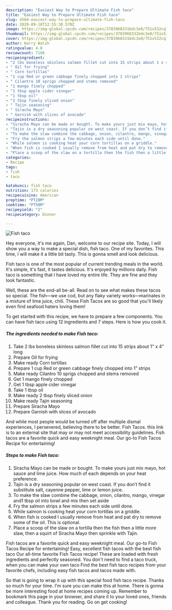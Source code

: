 ```yaml
---
description: "Easiest Way to Prepare Ultimate Fish taco"
title: "Easiest Way to Prepare Ultimate Fish taco"
slug: 4568-easiest-way-to-prepare-ultimate-fish-taco
date: 2020-09-18T12:55:30.570Z
image: https://img-global.cpcdn.com/recipes/3783968331bdc3e0/751x532cq70/fish-taco-recipe-main-photo.jpg
thumbnail: https://img-global.cpcdn.com/recipes/3783968331bdc3e0/751x532cq70/fish-taco-recipe-main-photo.jpg
cover: https://img-global.cpcdn.com/recipes/3783968331bdc3e0/751x532cq70/fish-taco-recipe-main-photo.jpg
author: Harry Walsh
ratingvalue: 4.8
reviewcount: 7166
recipeingredient:
- "2 lbs boneless skinless salmon fillet cut into 15 strips about 1 x 4 long"
- " Oil for frying"
- " Corn tortillas"
- "1 cup Red or green cabbage finely chopped into 1 strips"
- " Cilantro 10 sprigs chopped and stems removed"
- "1 mango finely chopped"
- "1 tbsp apple cider vinegar"
- "1 tbsp oil"
- "2 tbsp finely sliced onion"
- " Tajin seasoning"
- " Siracha Mayo"
- " Garnish with slices of avocado"
recipeinstructions:
- "Siracha Mayo can be made or bought. To make yours just mix mayo, hot sauce and lime juice. How much of each depends on your heat preference."
- "Tajin is a dry seasoning popular on west coast. If you don’t find it substitute salt, cayenne pepper, lime or lemon juice."
- "To make the slaw combine the cabbage, onion, cilantro, mango, vinegar and1 tbsp oil into bowl and mix then set aside"
- "Fry the salmon strips a few minutes each side until done."
- "While salmon is cooking heat your corn tortillas on a griddle."
- "When fish is cooked I usually remove from heat and pat dry to remove some of the oil. This is optional."
- "Place a scoop of the slaw on a tortilla then the fish then a little more slaw, then a squirt of Siracha Mayo then sprinkle with Tajin."
categories:
- Recipe
tags:
- fish
- taco

katakunci: fish taco 
nutrition: 173 calories
recipecuisine: American
preptime: "PT28M"
cooktime: "PT50M"
recipeyield: "2"
recipecategory: Dinner

---
```



![Fish taco](https://img-global.cpcdn.com/recipes/3783968331bdc3e0/751x532cq70/fish-taco-recipe-main-photo.jpg)

Hey everyone, it's me again, Dan, welcome to our recipe site. Today, I will show you a way to make a special dish, fish taco. One of my favorites. This time, I will make it a little bit tasty. This is gonna smell and look delicious.

Fish taco is one of the most popular of current trending meals in the world. It's simple, it's fast, it tastes delicious. It's enjoyed by millions daily. Fish taco is something that I have loved my entire life. They are fine and they look fantastic.

Well, these are the end-all be-all. Read on to see what makes these tacos so special. The fish—we use cod, but any flaky variety works—marinates in a mixture of lime juice, chili. These Fish Tacos are so good that you&#39;ll likely even find seafood haters loving them!


To get started with this recipe, we have to prepare a few components. You can have fish taco using 12 ingredients and 7 steps. Here is how you cook it.

<!--inarticleads1-->

##### The ingredients needed to make Fish taco:

1. Take 2 lbs boneless skinless salmon fillet cut into 15 strips about 1” x 4” long
1. Prepare  Oil for frying
1. Make ready  Corn tortillas
1. Prepare 1 cup Red or green cabbage finely chopped into 1” strips
1. Make ready  Cilantro 10 sprigs chopped and stems removed
1. Get 1 mango finely chopped
1. Get 1 tbsp apple cider vinegar
1. Take 1 tbsp oil
1. Make ready 2 tbsp finely sliced onion
1. Make ready  Tajin seasoning
1. Prepare  Siracha Mayo
1. Prepare  Garnish with slices of avocado


And while most people would be turned off after multiple dismal experiences, I persevered, believing there to be better. Fish Tacos. this link is to an external site that may or may not meet accessibility guidelines. Fish tacos are a favorite quick and easy weeknight meal. Our go-to Fish Tacos Recipe for entertaining! 

<!--inarticleads2-->

##### Steps to make Fish taco:

1. Siracha Mayo can be made or bought. To make yours just mix mayo, hot sauce and lime juice. How much of each depends on your heat preference.
1. Tajin is a dry seasoning popular on west coast. If you don’t find it substitute salt, cayenne pepper, lime or lemon juice.
1. To make the slaw combine the cabbage, onion, cilantro, mango, vinegar and1 tbsp oil into bowl and mix then set aside
1. Fry the salmon strips a few minutes each side until done.
1. While salmon is cooking heat your corn tortillas on a griddle.
1. When fish is cooked I usually remove from heat and pat dry to remove some of the oil. This is optional.
1. Place a scoop of the slaw on a tortilla then the fish then a little more slaw, then a squirt of Siracha Mayo then sprinkle with Tajin.


Fish tacos are a favorite quick and easy weeknight meal. Our go-to Fish Tacos Recipe for entertaining! Easy, excellent fish tacos with the best fish taco Our all-time favorite Fish Tacos recipe! These are loaded with fresh ingredients and perfectly seasoned. You don&#39;t need to find a taco truck, when you can make your own taco Find the best fish taco recipes from your favorite chefs, including easy fish tacos and tacos made with. 

So that is going to wrap it up with this special food fish taco recipe. Thanks so much for your time. I'm sure you can make this at home. There is gonna be more interesting food at home recipes coming up. Remember to bookmark this page in your browser, and share it to your loved ones, friends and colleague. Thank you for reading. Go on get cooking!
